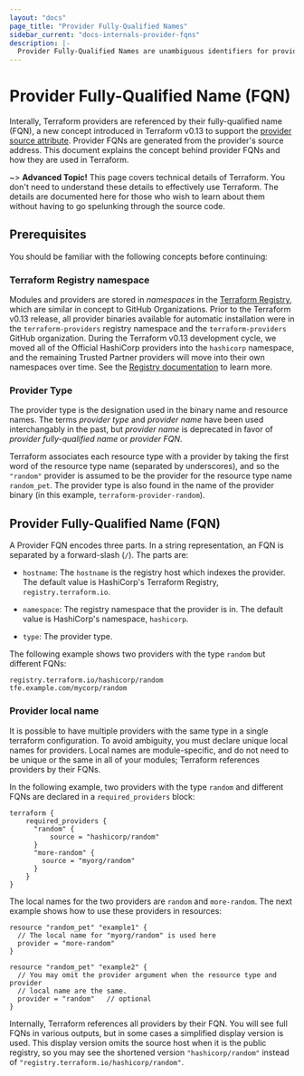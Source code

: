 ```yaml
---
layout: "docs"
page_title: "Provider Fully-Qualified Names"
sidebar_current: "docs-internals-provider-fqns"
description: |-
  Provider Fully-Qualified Names are unambiguous identifiers for providers which allow users to define multiple providers with the same type in a configuration.
---
```


# Provider Fully-Qualified Name (FQN)

Interally, Terraform providers are referenced by their fully-qualified name
(FQN), a new concept introduced in Terraform v0.13 to support the 
[provider source attribute](../configuration/terraform.html#inpage-source). Provider FQNs
are generated from the provider's source address. This document explains
the concept behind provider FQNs and how they are used in Terraform. 

~> **Advanced Topic!** This page covers technical details of Terraform. You
don't need to understand these details to effectively use Terraform. The details
are documented here for those who wish to learn about them without having to go
spelunking through the source code.

## Prerequisites 

You should be familiar with the following concepts before continuing:

### Terraform Registry namespace 

Modules and providers are stored in *namespaces* in the [Terraform Registry](https://rigstry.terraform.io), which are similar in concept to GitHub Organizations. Prior to the Terraform v0.13 release, all provider binaries available for automatic installation were in the `terraform-providers` registry namespace and the `terraform-providers` GitHub organization. During the Terraform v0.13 development cycle, we moved all of the Official HashiCorp providers into the `hashicorp` namespace, and the remaining Trusted Partner
providers will move into their own namespaces over time. See the [Registry documentation](../registry/index.html) to learn more. 

### Provider Type

The provider type is the designation used in the binary name and resource names.
The terms _provider type_ and _provider name_ have been used interchangably in
the past, but _provider name_ is deprecated in favor of _provider
fully-qualified name_ or _provider FQN_.

Terraform associates each resource type with a provider by taking the first word
of the resource type name (separated by underscores), and so the `"random"`
provider is assumed to be the provider for the resource type name
`random_pet`. The provider type is also found in the name of the provider
binary (in this example, `terraform-provider-random`).

## Provider Fully-Qualified Name (FQN)
A Provider FQN encodes three parts. In a string representation, an FQN is
separated by a forward-slash (`/`). The parts are:

* `hostname`: The `hostname` is the registry host which indexes the provider.
  The default value is HashiCorp's Terraform Registry, `registry.terraform.io`.

* `namespace`: The registry namespace that the provider is in. The default value
  is HashiCorp's namespace, `hashicorp`.

* `type`: The provider type.

The following example shows two providers with the type `random` but different FQNs:

```
registry.terraform.io/hashicorp/random
tfe.example.com/mycorp/random
```

### Provider local name
It is possible to have multiple providers with the same type in a single
terraform configuration. To avoid ambiguity, you must declare unique local names
for providers. Local names are module-specific, and do not need to be unique or
the same in all of your modules; Terraform references providers by their FQNs.

In the following example, two providers with the type `random` and different
FQNs are declared in a `required_providers` block:

```hcl
terraform {
    required_providers {
      "random" {
          source = "hashicorp/random"
      }
      "more-random" { 
        source = "myorg/random"
      }
    }
}
```

The local names for the two providers are `random` and `more-random`. The next
example shows how to use these providers in resources:

```hcl
resource "random_pet" "example1" {
  // The local name for "myorg/random" is used here
  provider = "more-random"
}

resource "random_pet" "example2" {
  // You may omit the provider argument when the resource type and provider
  // local name are the same.
  provider = "random"   // optional
}
```

Internally, Terraform references all providers by their FQN. You will see full
FQNs in various outputs, but in some cases a simplified display version is used.
This display version omits the source host when it is the public registry, so
you may see the shortened version `"hashicorp/random"` instead of
`"registry.terraform.io/hashicorp/random"`.
